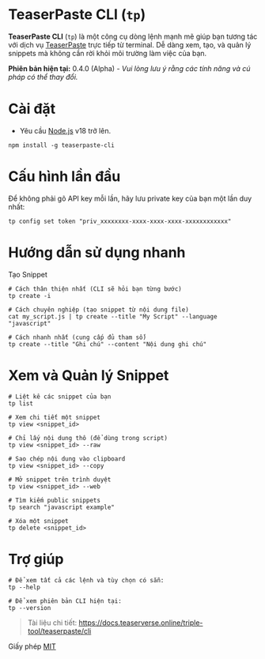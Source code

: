 # TeaserPaste CLI (`tp`)
**TeaserPaste CLI** (`tp`) là một công cụ dòng lệnh mạnh mẽ giúp bạn tương tác với dịch vụ [TeaserPaste](https://paste.teaserverse.online) trực tiếp từ terminal. Dễ dàng xem, tạo, và quản lý snippets mà không cần rời khỏi môi trường làm việc của bạn.

**Phiên bản hiện tại:** 0.4.0 (Alpha) - *Vui lòng lưu ý rằng các tính năng và cú pháp có thể thay đổi.*

# Cài đặt

- Yêu cầu [Node.js](https://nodejs.org/en/download) v18 trở lên.
```
npm install -g teaserpaste-cli
```

# Cấu hình lần đầu
Để không phải gõ API key mỗi lần, hãy lưu private key của bạn một lần duy nhất:
```
tp config set token "priv_xxxxxxxx-xxxx-xxxx-xxxx-xxxxxxxxxxxx"
```

# Hướng dẫn sử dụng nhanh
Tạo Snippet
```
# Cách thân thiện nhất (CLI sẽ hỏi bạn từng bước)
tp create -i

# Cách chuyên nghiệp (tạo snippet từ nội dung file)
cat my_script.js | tp create --title "My Script" --language "javascript"

# Cách nhanh nhất (cung cấp đủ tham số)
tp create --title "Ghi chú" --content "Nội dung ghi chú"
```

# Xem và Quản lý Snippet
```
# Liệt kê các snippet của bạn
tp list

# Xem chi tiết một snippet
tp view <snippet_id>

# Chỉ lấy nội dung thô (để dùng trong script)
tp view <snippet_id> --raw

# Sao chép nội dung vào clipboard
tp view <snippet_id> --copy

# Mở snippet trên trình duyệt
tp view <snippet_id> --web

# Tìm kiếm public snippets
tp search "javascript example"

# Xóa một snippet
tp delete <snippet_id>
```

# Trợ giúp
```
# Để xem tất cả các lệnh và tùy chọn có sẵn:
tp --help

# Để xem phiên bản CLI hiện tại:
tp --version
```

> Tài liệu chi tiết: https://docs.teaserverse.online/triple-tool/teaserpaste/cli

Giấy phép
[MIT](LICENSE.txt)